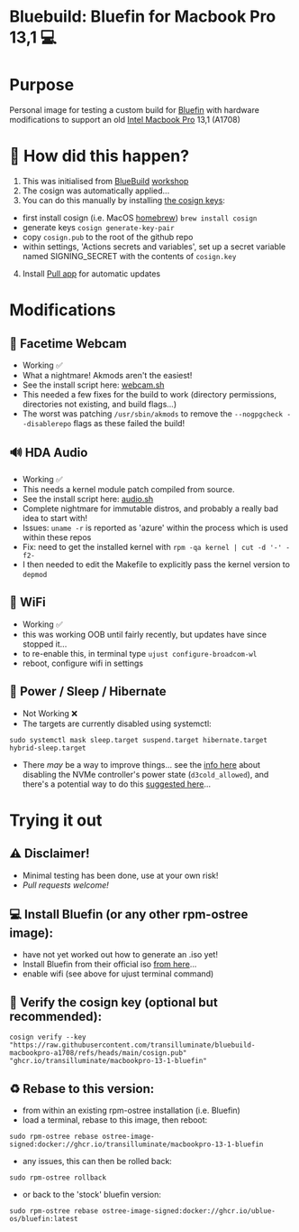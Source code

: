 # Bluebuild: Bluefin for Macbook Pro 13,1 💻

# Purpose

Personal image for testing a custom build for [Bluefin](https://projectbluefin.io/) with hardware modifications to support an old [Intel Macbook Pro](https://support.apple.com/en-us/111951) 13,1 (A1708)

# 🦖 How did this happen?

1. This was initialised from [BlueBuild](https://blue-build.org/) [workshop](https://workshop.blue-build.org/)
2. The cosign was automatically applied...
3. You can do this manually by installing [the cosign keys](https://github.com/ublue-os/image-template?tab=readme-ov-file#container-signing):
- first install cosign (i.e. MacOS [homebrew](https://brew.sh/)) `brew install cosign`
- generate keys `cosign generate-key-pair`
- copy `cosign.pub` to the root of the github repo
- within settings, 'Actions secrets and variables', set up a secret variable named SIGNING_SECRET with the contents of `cosign.key`
4. Install [Pull app](https://github.com/apps/pull) for automatic updates

# Modifications

## 📸 Facetime Webcam

- Working ✅
- What a nightmare! Akmods aren't the easiest!
- See the install script here: [webcam.sh](https://github.com/transilluminate/bluebuild-macbookpro-a1708/blob/main/files/scripts/webcam.sh)
- This needed a few fixes for the build to work (directory permissions, directories not existing, and build flags...)
- The worst was patching `/usr/sbin/akmods` to remove the `--nogpgcheck --disablerepo` flags as these failed the build!

## 🔊 HDA Audio

- Working ✅
- This needs a kernel module patch compiled from source.
- See the install script here: [audio.sh](https://github.com/transilluminate/bluebuild-macbookpro-a1708/blob/main/files/scripts/audio.sh)
- Complete nightmare for immutable distros, and probably a really bad idea to start with!
- Issues: `uname -r` is reported as 'azure' within the process which is used within these repos
- Fix: need to get the installed kernel with `rpm -qa kernel | cut -d '-' -f2-`
- I then needed to edit the Makefile to explicitly pass the kernel version to `depmod`

## 🛜 WiFi

- Working ✅
- this was working OOB until fairly recently, but updates have since stopped it...
- to re-enable this, in terminal type `ujust configure-broadcom-wl`
- reboot, configure wifi in settings

## 🔋 Power / Sleep / Hibernate

- Not Working ❌
- The targets are currently disabled using systemctl:
```
sudo systemctl mask sleep.target suspend.target hibernate.target hybrid-sleep.target
```
- There _may_ be a way to improve things... see the [info here](https://github.com/Dunedan/mbp-2016-linux?tab=readme-ov-file#suspend--hibernation) about disabling the NVMe controller's power state (`d3cold_allowed`), and there's a potential way to do this [suggested here](https://github.com/transilluminate/bluebuild-macbookpro-a1708/blob/main/files/scripts/disable_sleep.sh)...

# Trying it out

## ⚠️ Disclaimer!

- Minimal testing has been done, use at your own risk!
- *Pull requests welcome!*

## 💻 Install Bluefin (or any other rpm-ostree image):

- have not yet worked out how to generate an .iso yet!
- Install Bluefin from their official iso [from here](https://projectbluefin.io/)...
- enable wifi (see above for ujust terminal command)

## 🔐 Verify the cosign key (optional but recommended):
```
cosign verify --key "https://raw.githubusercontent.com/transilluminate/bluebuild-macbookpro-a1708/refs/heads/main/cosign.pub" "ghcr.io/transilluminate/macbookpro-13-1-bluefin"
```
## ♻️ Rebase to this version:

- from within an existing rpm-ostree installation (i.e. Bluefin)
- load a terminal, rebase to this image, then reboot:
```
sudo rpm-ostree rebase ostree-image-signed:docker://ghcr.io/transilluminate/macbookpro-13-1-bluefin
```
- any issues, this can then be rolled back:
```
sudo rpm-ostree rollback
```
- or back to the 'stock' bluefin version:
```
sudo rpm-ostree rebase ostree-image-signed:docker://ghcr.io/ublue-os/bluefin:latest
```
